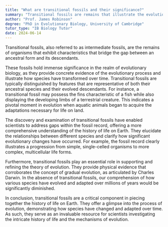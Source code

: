 ```yaml
---
title: "What are transitional fossils and their significance?"
summary: "Transitional fossils are remains that illustrate the evolutionary progression between ancestral organisms and their descendants, highlighting intermediate forms in the evolutionary process."
author: "Prof. James Robinson"
degree: "PhD in Evolutionary Biology, University of Cambridge"
tutor_type: "IB Biology Tutor"
date: 2024-06-14
---
```


Transitional fossils, also referred to as intermediate fossils, are the remains of organisms that exhibit characteristics that bridge the gap between an ancestral form and its descendants. 

These fossils hold immense significance in the realm of evolutionary biology, as they provide concrete evidence of the evolutionary process and illustrate how species have transformed over time. Transitional fossils are typically distinguished by features that are representative of both their ancestral species and their evolved descendants. For instance, a transitional fossil may possess the fins characteristic of a fish while also displaying the developing limbs of a terrestrial creature. This indicates a pivotal moment in evolution when aquatic animals began to acquire the adaptations necessary for life on land.

The discovery and examination of transitional fossils have enabled scientists to address gaps within the fossil record, offering a more comprehensive understanding of the history of life on Earth. They elucidate the relationships between different species and clarify how significant evolutionary changes have occurred. For example, the fossil record clearly illustrates a progression from simple, single-celled organisms to more complex, multicellular life forms.

Furthermore, transitional fossils play an essential role in supporting and refining the theory of evolution. They provide physical evidence that corroborates the concept of gradual evolution, as articulated by Charles Darwin. In the absence of transitional fossils, our comprehension of how various species have evolved and adapted over millions of years would be significantly diminished.

In conclusion, transitional fossils are a critical component in piecing together the history of life on Earth. They offer a glimpse into the process of evolution, demonstrating how species have changed and adapted over time. As such, they serve as an invaluable resource for scientists investigating the intricate history of life and the mechanisms of evolution.
    